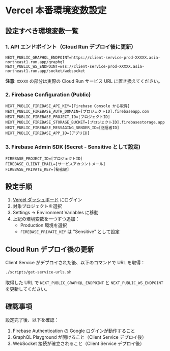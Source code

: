 # Vercel 本番環境変数設定

## 設定すべき環境変数一覧

### 1. API エンドポイント（Cloud Run デプロイ後に更新）

```
NEXT_PUBLIC_GRAPHQL_ENDPOINT=https://client-service-prod-XXXXX.asia-northeast1.run.app/graphql
NEXT_PUBLIC_WS_ENDPOINT=wss://client-service-prod-XXXXX.asia-northeast1.run.app/socket/websocket
```

**注意**: `XXXXX` の部分は実際の Cloud Run サービス URL に置き換えてください。

### 2. Firebase Configuration (Public)

```
NEXT_PUBLIC_FIREBASE_API_KEY=[Firebase Console から取得]
NEXT_PUBLIC_FIREBASE_AUTH_DOMAIN=[プロジェクトID].firebaseapp.com
NEXT_PUBLIC_FIREBASE_PROJECT_ID=[プロジェクトID]
NEXT_PUBLIC_FIREBASE_STORAGE_BUCKET=[プロジェクトID].firebasestorage.app
NEXT_PUBLIC_FIREBASE_MESSAGING_SENDER_ID=[送信者ID]
NEXT_PUBLIC_FIREBASE_APP_ID=[アプリID]
```

### 3. Firebase Admin SDK (Secret - Sensitive として設定)

```
FIREBASE_PROJECT_ID=[プロジェクトID]
FIREBASE_CLIENT_EMAIL=[サービスアカウントメール]
FIREBASE_PRIVATE_KEY=[秘密鍵]
```

## 設定手順

1. [Vercel ダッシュボード](https://vercel.com/dashboard) にログイン
2. 対象プロジェクトを選択
3. Settings → Environment Variables に移動
4. 上記の環境変数を一つずつ追加：
   - Production 環境を選択
   - `FIREBASE_PRIVATE_KEY` は "Sensitive" として設定

## Cloud Run デプロイ後の更新

Client Service がデプロイされた後、以下のコマンドで URL を取得：

```bash
./scripts/get-service-urls.sh
```

取得した URL で `NEXT_PUBLIC_GRAPHQL_ENDPOINT` と `NEXT_PUBLIC_WS_ENDPOINT` を更新してください。

## 確認事項

設定完了後、以下を確認：

1. Firebase Authentication の Google ログインが動作すること
2. GraphQL Playground が開けること（Client Service デプロイ後）
3. WebSocket 接続が確立されること（Client Service デプロイ後）